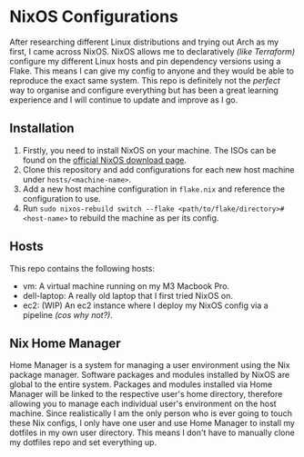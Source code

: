 # NixOS Configurations
After researching different Linux distributions and trying out Arch as my first, I came across NixOS. NixOS allows me to declaratively *(like Terraform)* configure my different Linux hosts and pin dependency versions using a Flake. This means I can give my config to anyone and they would be able to reproduce the exact same system. This repo is definitely not the *perfect* way to organise and configure everything but has been a great learning experience and I will continue to update and improve as I go.

## Installation
1) Firstly, you need to install NixOS on your machine. The ISOs can be found on the [official NixOS download page](https://nixos.org/download/).
2) Clone this repository and add configurations for each new host machine under `hosts/<machine-name>`.
3) Add a new host machine configuration in `flake.nix` and reference the configuration to use.
4) Run `sudo nixos-rebuild switch --flake <path/to/flake/directory>#<host-name>` to rebuild the machine as per its config.

## Hosts
This repo contains the following hosts:
- vm: A virtual machine running on my M3 Macbook Pro.
- dell-laptop: A really old laptop that I first tried NixOS on.
- ec2: (WIP) An ec2 instance where I deploy my NixOS config via a pipeline *(cos why not?)*.

## Nix Home Manager
Home Manager is a system for managing a user environment using the Nix package manager. Software packages and modules installed by NixOS are global to the entire system. Packages and modules installed via Home Manager will be linked to the respective user's home directory, therefore allowing you to manage each individual user's environment on the host machine. Since realistically I am the only person who is ever going to touch these Nix configs, I only have one user and use Home Manager to install my dotfiles in my own user directory. This means I don't have to manually clone my dotfiles repo and set everything up.
